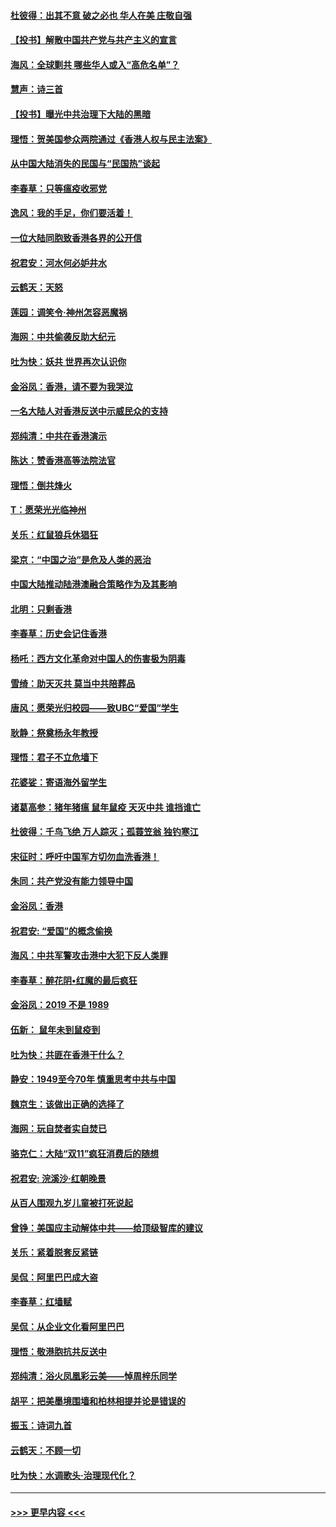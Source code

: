 #### [杜彼得：出其不意 破之必也 华人在美 庄敬自强](../pages/nsc993/n11679554.md?t=11260255) 
#### [【投书】解散中国共产党与共产主义的宣言](../pages/nsc993/n11679177.md?t=11260255) 
#### [海风：全球剿共 哪些华人或入“高危名单”？](../pages/nsc993/n11678617.md?t=11260255) 
#### [慧声：诗三首](../pages/nsc993/n11678848.md?t=11260255) 
#### [【投书】曝光中共治理下大陆的黑暗](../pages/nsc993/n11678674.md?t=11260255) 
#### [理悟：贺美国参众两院通过《香港人权与民主法案》](../pages/nsc993/n11678104.md?t=11260255) 
#### [从中国大陆消失的民国与“民国热”谈起](../pages/nsc993/n11678075.md?t=11260255) 
#### [李春草：只等瘟疫收邪党](../pages/nsc993/n11677308.md?t=11260255) 
#### [逸风：我的手足，你们要活着！](../pages/nsc993/n11676352.md?t=11260255) 
#### [一位大陆同胞致香港各界的公开信](../pages/nsc993/n11675761.md?t=11260255) 
#### [祝君安：河水何必妒井水](../pages/nsc993/n11675746.md?t=11260255) 
#### [云鹤天：天怒](../pages/nsc993/n11675718.md?t=11260255) 
#### [莲园：调笑令‧神州怎容恶魔祸](../pages/nsc993/n11675648.md?t=11260255) 
#### [海网：中共偷袭反助大纪元](../pages/nsc993/n11673515.md?t=11260255) 
#### [吐为快：妖共 世界再次认识你](../pages/nsc993/n11673506.md?t=11260255) 
#### [金浴凤：香港，请不要为我哭泣](../pages/nsc993/n11673248.md?t=11260255) 
#### [一名大陆人对香港反送中示威民众的支持](../pages/nsc993/n11672615.md?t=11260255) 
#### [郑纯清：中共在香港演示](../pages/nsc993/n11670539.md?t=11260255) 
#### [陈达：赞香港高等法院法官](../pages/nsc993/n11669542.md?t=11260255) 
#### [理悟：倒共烽火](../pages/nsc993/n11668844.md?t=11260255) 
#### [T：愿荣光光临神州](../pages/nsc993/n11668421.md?t=11260255) 
#### [关乐：红鼠狼兵休猖狂](../pages/nsc993/n11668378.md?t=11260255) 
#### [梁京：“中国之治”是危及人类的恶治](../pages/nsc993/n11668328.md?t=11260255) 
#### [中国大陆推动陆港澳融合策略作为及其影响](../pages/nsc993/n11668157.md?t=11260255) 
#### [北明：只剩香港](../pages/nsc993/n11668002.md?t=11260255) 
#### [李春草：历史会记住香港](../pages/nsc993/n11667927.md?t=11260255) 
#### [杨吒：西方文化革命对中国人的伤害极为阴毒](../pages/nsc993/n11664521.md?t=11260255) 
#### [雪绮：助天灭共 莫当中共陪葬品](../pages/nsc993/n11662650.md?t=11260255) 
#### [唐风：愿荣光归校园——致UBC“爱国”学生](../pages/nsc993/n11662194.md?t=11260255) 
#### [耿静：祭奠杨永年教授](../pages/nsc993/n11662514.md?t=11260255) 
#### [理悟：君子不立危墙下](../pages/nsc993/n11662172.md?t=11260255) 
#### [花婆娑：寄语海外留学生](../pages/nsc993/n11662121.md?t=11260255) 
#### [诸葛高参：猪年猪瘟 鼠年鼠疫 天灭中共 谁挡谁亡](../pages/nsc993/n11661980.md?t=11260255) 
#### [杜彼得：千鸟飞绝 万人踪灭；孤蓑笠翁 独钓寒江](../pages/nsc993/n11661170.md?t=11260255) 
#### [宋征时：呼吁中国军方切勿血洗香港！](../pages/nsc993/n11415318.md?t=11260255) 
#### [朱同：共产党没有能力领导中国](../pages/nsc993/n11660421.md?t=11260255) 
#### [金浴凤：香港](../pages/nsc993/n11660419.md?t=11260255) 
#### [祝君安: “爱国”的概念偷换](../pages/nsc993/n11659706.md?t=11260255) 
#### [海风：中共军警攻击港中大犯下反人类罪](../pages/nsc993/n11659632.md?t=11260255) 
#### [李春草：醉花阴•红魔的最后疯狂](../pages/nsc993/n11659287.md?t=11260255) 
#### [金浴凤：2019 不是 1989](../pages/nsc993/n11657663.md?t=11260255) 
#### [伍新： 鼠年未到鼠疫到](../pages/nsc993/n11655098.md?t=11260255) 
#### [吐为快：共匪在香港干什么？](../pages/nsc993/n11654891.md?t=11260255) 
#### [静安：1949至今70年 慎重思考中共与中国](../pages/nsc993/n11651244.md?t=11260255) 
#### [魏京生：该做出正确的选择了](../pages/nsc993/n11653084.md?t=11260255) 
#### [海网：玩自焚者实自焚已](../pages/nsc993/n11652423.md?t=11260255) 
#### [骆克仁：大陆“双11”疯狂消费后的随想](../pages/nsc993/n11652305.md?t=11260255) 
#### [祝君安: 浣溪沙·红朝晚景](../pages/nsc993/n11652258.md?t=11260255) 
#### [从百人围观九岁儿童被打死说起](../pages/nsc993/n11651030.md?t=11260255) 
#### [曾铮：美国应主动解体中共——给顶级智库的建议](../pages/nsc993/n11649888.md?t=11260255) 
#### [关乐：紧着脱套反紧链](../pages/nsc993/n11649069.md?t=11260255) 
#### [吴侃：阿里巴巴成大盗](../pages/nsc993/n11645523.md?t=11260255) 
#### [李春草：红墙赋](../pages/nsc993/n11646389.md?t=11260255) 
#### [吴侃：从企业文化看阿里巴巴](../pages/nsc993/n11645476.md?t=11260255) 
#### [理悟：敬港胞抗共反送中](../pages/nsc993/n11645466.md?t=11260255) 
#### [郑纯清：浴火凤凰彩云美——悼周梓乐同学](../pages/nsc993/n11645155.md?t=11260255) 
#### [胡平：把美墨境围墙和柏林相提并论是错误的](../pages/nsc993/n11645134.md?t=11260255) 
#### [振玉：诗词九首](../pages/nsc993/n11644081.md?t=11260255) 
#### [云鹤天：不顾一切](../pages/nsc993/n11643508.md?t=11260255) 
#### [吐为快：水调歌头·治理现代化？](../pages/nsc993/n11643485.md?t=11260255) 

----
#### [ >>> 更早内容 <<< ](../indexes/nsc993-earlier.md)
